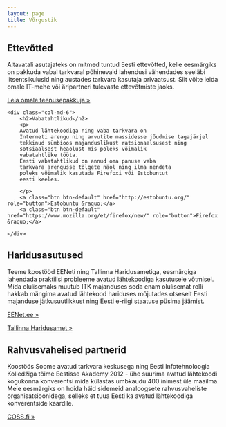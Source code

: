 ```yaml
---
layout: page
title: Võrgustik
---
```


<div class="row">
    <div class="col-md-6">
        <h2>Ettevõtted</h2>
        <p>
        Altavatali asutajateks on mitmed tuntud Eesti ettevõtted, kelle eesmärgiks
        on pakkuda vabal tarkvaral põhinevaid lahendusi vähendades seeläbi
        litsentsikulusid ning austades tarkvara kasutaja privaatsust.
        Siit võite leida omale IT-mehe või äripartneri tulevaste
        ettevõtmiste jaoks.
        </p>
        <a class="btn btn-default" href="business.html" role="button">Leia omale teenusepakkuja &raquo;</a></p>
    </div>

    <div class="col-md-6">
        <h2>Vabatahtlikud</h2>
        <p>
        Avatud lähtekoodiga ning vaba tarkvara on
        Interneti arengu ning arvutite massidesse jõudmise tagajärjel
        tekkinud sümbioos majanduslikust ratsionaalsusest ning
        sotsiaalsest heaolust mis poleks võimalik
        vabatahtlike tööta.
        Eesti vabatahtlikud on annud oma panuse vaba
        tarkvara arengusse tõlgete näol ning ilma nendeta
        poleks võimalik kasutada Firefoxi või Estobuntut
        eesti keeles.
        
        </p>
        <a class="btn btn-default" href="http://estobuntu.org/" role="button">Estobuntu &raquo;</a>
        <a class="btn btn-default" href="https://www.mozilla.org/et/firefox/new/" role="button">Firefox &raquo;</a>

    </div>
</div>

<div class="row">
    <div class="col-md-6">
        <h2>Haridusasutused</h2>
        <p>
        Teeme koostööd EENeti ning Tallinna Haridusametiga,
        eesmärgiga lahendada praktilisi probleeme avatud lähtekoodiga
        kasutusele võtmisel.
        Mida olulisemaks muutub ITK majanduses seda enam olulisemat rolli
        hakkab mängima avatud lähtekood hariduses mõjutades otseselt
        Eesti majanduse jätkusuutlikkust ning Eesti e-riigi staatuse
        püsima jäämist.
        </p>
        <a class="btn btn-default" href="http://www.eenet.ee/" role="button">EENet.ee &raquo;</a></p>
        <a class="btn btn-default" href="http://www.tallinn.ee/est/haridus/" role="button">Tallinna Haridusamet &raquo;</a></p>
    </div>
    <div class="col-md-6">
        <h2>Rahvusvahelised partnerid</h2>
        <p>
        Koostöös Soome avatud tarkvara keskusega ning
        Eesti Info&shy;tehno&shy;loogia Kolledžiga tõime Eestisse
        Akademy 2012 - ühe suurima avatud lähtekoodi kogukonna
        konverentsi mida külastas umbkaudu 400 inimest üle maailma.
        Meie eesmärgiks on hoida häid sidemeid analoogsete rahvusvaheliste
        organisatsioonidega, selleks et tuua Eesti ka avatud lähtekoodiga
        konverentside kaardile.
        </p>
        <a class="btn btn-default" href="http://coss.fi/" role="button">COSS.fi &raquo;</a></p>
    </div>

</div>

